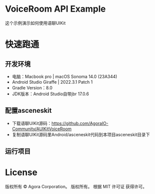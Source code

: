 # VoiceRoom API Example

这个示例演示如何使用语聊UIKit

# 快速跑通

## 开发环境
- 电脑：Macbook pro | macOS Sonoma 14.0 (23A344)
- Android Studio Giraffe | 2022.3.1 Patch 1
- Gradle Version：8.0
- JDK版本：Android Studio自带jbr 17.0.6

## 配置asceneskit
- 下载语聊UIKit源码：https://github.com/AgoraIO-Community/AUIKitVoiceRoom
- 复制语聊UIKit源码里Android/asceneskit代码到本项目asceneskit目录下

## 运行项目

# License
版权所有 © Agora Corporation。 版权所有。 根据 MIT 许可证 获得许可。